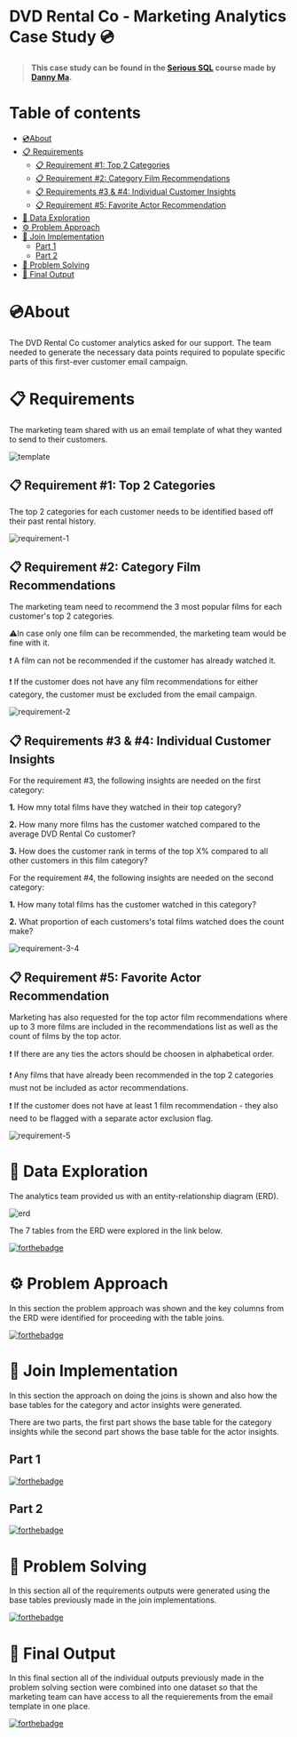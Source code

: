 # DVD Rental Co - Marketing Analytics Case Study 💿

> **This case study can be found in the [Serious SQL](https://www.datawithdanny.com) course made by [Danny Ma](https://www.linkedin.com/in/datawithdanny/).**

# Table of contents
- [💿About](#about)
- [📋 Requirements](#-requirements)
  - [📋 Requirement #1: Top 2 Categories](#-requirement-1-top-2-categories)
  - [📋 Requirement #2: Category Film Recommendations](#-requirement-2-category-film-recommendations)
  - [📋 Requirements #3 & #4: Individual Customer Insights](#-requirements-3--4-individual-customer-insights)
  - [📋 Requirement #5: Favorite Actor Recommendation](#-requirement-5-favorite-actor-recommendation)
- [🔎 Data Exploration](#-data-exploration)
- [⚙️ Problem Approach](#️-problem-approach)
- [🧱 Join Implementation](#-join-implementation)
    - [Part 1](#part-1)
    - [Part 2](#part-2)
- [🔧 Problem Solving](#-problem-solving)
- [🔮 Final Output](#-final-output)

# 💿About

The DVD Rental Co customer analytics  asked for our support. The team needed to generate  the necessary data points required to populate specific parts of this first-ever customer email campaign.

# 📋 Requirements

The marketing team shared with us an email template of what they wanted to send to their customers.

![template](email_template.png)

## 📋 Requirement #1: Top 2 Categories
The top 2 categories for each customer needs to be identified based off their past rental history.

![requirement-1](requirement_1.png)

## 📋 Requirement #2: Category Film Recommendations

The marketing team need to recommend the 3 most popular films for each customer's top 2 categories. 

⚠️In case only one film can be recommended, the marketing team would be fine with it.

❗️ A film can not be recommended if the customer has already watched it.

❗️ If the customer does not have any film recommendations for either category, the customer must be excluded from the email campaign.

![requirement-2](requirement_2.png)

## 📋 Requirements #3 & #4: Individual Customer Insights 

For the requirement #3, the following insights are needed on the first category:

**1.** How mny total films have they watched in their top category?

**2.** How many more films has the customer watched compared to the average DVD Rental Co customer?

**3.** How does the customer rank in terms of the top X% compared to all other customers in this film category?

For the requirement #4, the following insights are needed on the second category:

**1.** How many total films has the customer watched in this category?

**2.** What proportion of each customers's total films watched does the count make?

![requirement-3-4](requirement_3_4.png)

## 📋 Requirement #5: Favorite Actor Recommendation

Marketing has also requested for the top actor film recommendations where up to 3 more films are included in the recommendations list as well as the count of films by the top actor.

❗️ If there are any ties the actors should be choosen in alphabetical order.

❗️ Any films that have already been recommended in the top 2 categories must not be included as actor recommendations.

❗️ If the customer does not have at least 1 film recommendation - they also need to be flagged with a separate actor exclusion flag.

![requirement-5](requirement_5.png)

# 🔎 Data Exploration

The analytics team provided us with an entity-relationship diagram (ERD).

![erd](erd_dvd_rental.png)

The 7 tables from the ERD were explored in the link below.

[![forthebadge](view-data-exploration.svg)](https://github.com/cholu6768/Marketing-Analytics-Case-Study/blob/main/data_exploration_dvd_rental.md)

# ⚙️ Problem Approach 

In this section the problem approach was shown and the key columns from the ERD were identified for proceeding with the table joins.

[![forthebadge](view-problem-approach.svg)](https://github.com/cholu6768/Marketing-Analytics-Case-Study/blob/main/problem_approach_dvd_rental.md)

# 🧱 Join Implementation

In this section the approach on doing the joins is shown and also how the base tables for the category and actor insights were generated.

There are two parts, the first part shows the base table for the category insights while the second part shows the base table for the actor insights.

## Part 1

[![forthebadge](view-join-implementation-part-1.svg)](https://github.com/cholu6768/Marketing-Analytics-Case-Study/blob/main/join_implementation_dvd_rental.md)

## Part 2

[![forthebadge](view-join-implementation-part-2.svg)](https://github.com/cholu6768/Marketing-Analytics-Case-Study/blob/main/join_implementation_2_dvd_rental.md)

# 🔧 Problem Solving 
In this section all of the requirements outputs were generated using the base tables previously made in the join implementations.

[![forthebadge](view-problem-solving.svg)](https://github.com/cholu6768/Marketing-Analytics-Case-Study/blob/main/problem_solving_dvd_rental.md)

# 🔮 Final Output
In this final section all of the individual outputs previously made in the problem solving section were combined into one dataset so that the marketing team can have access to all the requierements from the email template in one place. 

[![forthebadge](view-final-output.svg)](https://github.com/cholu6768/Marketing-Analytics-Case-Study/blob/main/final_output_dvd_rental.md)
